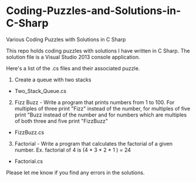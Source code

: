 # Coding-Puzzles-and-Solutions-in-C-Sharp
Various Coding Puzzles with Solutions in C Sharp

This repo holds coding puzzles with solutions I have written in C Sharp.  The solution file is a Visual Studio 2013 console application.

Here's a list of the .cs files and their associated puzzle.

1. Create a queue with two stacks
 - Two_Stack_Queue.cs

2. Fizz Buzz - Write a program that prints numbers from 1 to 100.  For multiples of three print "Fizz" instead of the number, for multiples of five print "Buzz instead of the number and for numbers which are multiples of both three and five print "FizzBuzz"
 - FizzBuzz.cs

3. Factorial - Write a program that calculates the factorial of a given number.  Ex. factorial of 4 is (4 * 3 * 2 * 1 ) = 24
 - Factorial.cs

Please let me know if you find any errors in the solutions.
